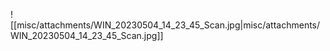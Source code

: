 ![[misc/attachments/WIN_20230504_14_23_45_Scan.jpg|misc/attachments/WIN_20230504_14_23_45_Scan.jpg]]